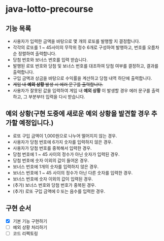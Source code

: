 # java-lotto-precourse

## 기능 목록
 - 사용자가 입력한 금액을 바탕으로 몇 개의 로또를 발행할 지 결정합니다.
 - 각각의 로또를 1 ~ 45사이의 무작위 정수 6개로 구성하여 발행하고, 번호를 오름차순 정렬하여 출력합니다.
 - 당첨 번호와 보너스 번호를 입력 받습니다.
 - 발행된 로또 번호와 당첨 및 보너스 번호를 대조하여 당첨 여부를 결정하고, 결과를 출력합니다.
 - 구입 금액과 상금을 바탕으로 수익률을 계산하고 당첨 내역 하단에 출력합니다.
 - ~~게임 내 **예외 상황** 발생 시 에러 문구를 출력합니다.~~
 - 사용자가 잘못된 값을 입력하여 게임 내 **예외 상황** 이 발생할 경우 에러 문구를 출력하고, 그 부분부터 입력을 다시 받습니다.

## **예외 상황**(구현 도중에 새로운 예외 상황을 발견할 경우 추가할 예정입니다.)
- 로또 구입 금액이 1,000원으로 나누어 떨어지지 않는 경우.
- 사용자가 당첨 번호에 6가지 숫자를 입력하지 않은 경우.
- 사용자가 당첨 번호를 중복해서 입력한 경우.
- 당첨 번호에 1 ~ 45 사이의 정수가 아닌 숫자가 입력된 경우.
- 당첨 번호에 숫자 이외의 값이 들어온 경우.
- 보너스 번호에 1개의 숫자를 입력하지 않은 경우.
- 보너스 번호에 1 ~ 45 사이의 정수가 아닌 다른 숫자를 입력한 경우.
- 보너스 번호에 숫자 이외의 값이 입력된 경우.
- (추가) 보너스 번호와 당첨 번호가 중복된 경우.
- (추가) 로또 구입 금액에 0 또는 음수를 입력한 경우.

## 구현 순서
- [x] 기본 기능 구현하기
- [ ] 예외 상황 처리하기
- [ ] 코드 리펙토링

